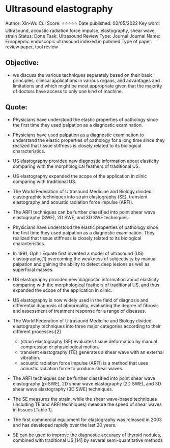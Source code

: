 # Ultrasound elastography

Author: Xin‑Wu Cui
Score: ⭐️⭐️⭐️⭐️⭐️
Date published: 02/05/2022
Key word: Ultrasound, acoustic radiation force impulse, elastography, shear wave, strain
Status: Done
Task: Ultrasound Review
Type: Journal
Journal Name: Europepmc endoscopic ultrasound indexed in pubmed
Type of paper: review paper, tool review

## Objective:

- we discuss the various techniques separately based on their basic principles, clinical applications in various organs, and advantages and limitations and which might be most appropriate given that the majority of doctors have access to only one kind of machine.

## Quote:

- Physicians have understood the elastic properties of pathology since the first time they used palpation as a diagnostic examination.

- Physicians have used palpation as a diagnostic examination to understand the elastic properties of pathology for a long time since they realized that tissue stiffness is closely related to its biological characteristics.
- US elastography provided new diagnostic information about elasticity comparing with the morphological feathers of traditional US.
- US elastography  expanded the scope of the application in clinic comparing with traditional US.
- The World Federation of Ultrasound Medicine and Biology divided elastographic techniques into strain elastography (SE), transient elastography and acoustic radiation force impulse (ARFI).
- The ARFI techniques can be further classified into point shear wave elastography (SWE), 2D SWE, and 3D SWE techniques.
- Physicians have understood the elastic properties of pathology since the first time they used palpation as a diagnostic examination. They realized that tissue stiffness is closely related to its biological characteristics.
- In 1991, Ophir Equate first invented a model of ultrasound (US) elastography,[1] overcoming the weakness of subjectivity by manual palpation and gaining the ability to detect deep lesions as well as superficial masses.
- US elastography provided new diagnostic information about elasticity comparing with the morphological feathers of traditional US, and thus expanded the scope of the application in clinic.
- US elastography is now widely used in the field of diagnosis and differential diagnosis of abnormality, evaluating the degree of fibrosis and assessment of treatment response for a range of diseases.
- The World Federation of Ultrasound Medicine and Biology divided elastography techniques into three major categories according to their different processes:[2]
    - (strain elastography (SE) evaluates tissue deformation by manual compression or physiological motion.
    - transient elastography (TE) generates a shear wave with an external vibration.
    - acoustic radiation force impulse (ARFI) is a method that uses acoustic radiation force to produce shear waves.
- The ARFI techniques can be further classified into point shear wave elastography (p-SWE), 2D shear wave elastography (2D SWE), and 3D shear wave elastography (3D SWE) techniques.
- The SE measures the strain, while the shear wave-based techniques (including TE and ARFI techniques) measure the speed of shear waves in tissues [Table 1].
- The first commercial equipment for elastography was released in 2003 and has developed rapidly over the last 20 years.
- SE can be used to improve the diagnostic accuracy of thyroid nodules, combined with traditional US,[14] by several semi-quantitative methods